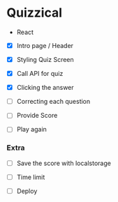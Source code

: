 # Quizzical

- React 

- [x] Intro page / Header
- [x] Styling Quiz Screen
- [x] Call API for quiz
- [x] Clicking the answer
- [ ] Correcting each question
- [ ] Provide Score
- [ ] Play again 


### Extra
- [ ] Save the score with localstorage
- [ ] Time limit


- [ ] Deploy